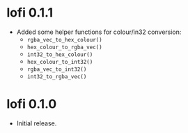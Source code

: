 # lofi 0.1.1

* Added some helper functions for colour/in32 conversion:
    * `rgba_vec_to_hex_colour()`
    * `hex_colour_to_rgba_vec()`
    * `int32_to_hex_colour()`
    * `hex_colour_to_int32()`
    * `rgba_vec_to_int32()`
    * `int32_to_rgba_vec()`

# lofi 0.1.0

* Initial release.
